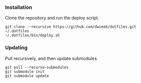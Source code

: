 ### Installation

Clone the repository and run the deploy script.

    git clone --recursive https://github.com/dwieeb/dotfiles.git ~/.dotfiles
    ~/.dotfiles/bin/deploy.sh

### Updating

Pull recursively, and then update submodules.

    git pull --recurse-submodules
    git submodule init
    git submodule update
